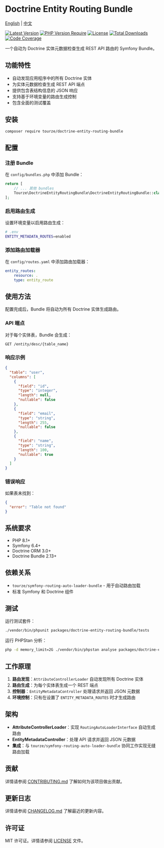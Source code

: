 # Doctrine Entity Routing Bundle

[English](README.md) | [中文](README.zh-CN.md)

[![Latest Version](https://img.shields.io/packagist/v/tourze/doctrine-entity-routing-bundle.svg?style=flat-square)](https://packagist.org/packages/tourze/doctrine-entity-routing-bundle)
[![PHP Version Require](https://img.shields.io/packagist/php-v/tourze/doctrine-entity-routing-bundle.svg?style=flat-square)](https://packagist.org/packages/tourze/doctrine-entity-routing-bundle)
[![License](https://img.shields.io/packagist/l/tourze/doctrine-entity-routing-bundle.svg?style=flat-square)](https://packagist.org/packages/tourze/doctrine-entity-routing-bundle)
[![Total Downloads](https://img.shields.io/packagist/dt/tourze/doctrine-entity-routing-bundle.svg?style=flat-square)](https://packagist.org/packages/tourze/doctrine-entity-routing-bundle)
[![Code Coverage](https://img.shields.io/codecov/c/github/tourze/doctrine-entity-routing-bundle.svg?style=flat-square)](https://codecov.io/gh/tourze/doctrine-entity-routing-bundle)

一个自动为 Doctrine 实体元数据检查生成 REST API 路由的 Symfony Bundle。

## 功能特性

- 自动发现应用程序中的所有 Doctrine 实体
- 为实体元数据检查生成 REST API 端点
- 提供包含表结构信息的 JSON 响应
- 支持基于环境变量的路由生成控制
- 包含全面的测试覆盖

## 安装

```bash
composer require tourze/doctrine-entity-routing-bundle
```

## 配置

### 注册 Bundle

在 `config/bundles.php` 中添加 Bundle：

```php
return [
    // ... 其他 bundles
    Tourze\DoctrineEntityRoutingBundle\DoctrineEntityRoutingBundle::class => ['all' => true],
];
```

### 启用路由生成

设置环境变量以启用路由生成：

```bash
# .env
ENTITY_METADATA_ROUTES=enabled
```

### 添加路由加载器

在 `config/routes.yaml` 中添加路由加载器：

```yaml
entity_routes:
    resource: .
    type: entity_route
```

## 使用方法

配置完成后，Bundle 将自动为所有 Doctrine 实体生成路由。

### API 端点

对于每个实体表，Bundle 会生成：

```text
GET /entity/desc/{table_name}
```

### 响应示例

```json
{
  "table": "user",
  "columns": [
    {
      "field": "id",
      "type": "integer",
      "length": null,
      "nullable": false
    },
    {
      "field": "email",
      "type": "string",
      "length": 255,
      "nullable": false
    },
    {
      "field": "name",
      "type": "string",
      "length": 100,
      "nullable": true
    }
  ]
}
```

### 错误响应

如果表未找到：

```json
{
  "error": "Table not found"
}
```

## 系统要求

- PHP 8.1+
- Symfony 6.4+
- Doctrine ORM 3.0+
- Doctrine Bundle 2.13+

## 依赖关系

- `tourze/symfony-routing-auto-loader-bundle` - 用于自动路由加载
- 标准 Symfony 和 Doctrine 组件

## 测试

运行测试套件：

```bash
./vendor/bin/phpunit packages/doctrine-entity-routing-bundle/tests
```

运行 PHPStan 分析：

```bash
php -d memory_limit=2G ./vendor/bin/phpstan analyse packages/doctrine-entity-routing-bundle
```

## 工作原理

1. **路由发现**：`AttributeControllerLoader` 自动发现所有 Doctrine 实体
2. **路由生成**：为每个实体表生成一个 REST 端点
3. **控制器**：`EntityMetadataController` 处理请求并返回 JSON 元数据
4. **环境控制**：只有在设置了 `ENTITY_METADATA_ROUTES` 时才生成路由

## 架构

- **AttributeControllerLoader**：实现 `RoutingAutoLoaderInterface` 自动生成路由
- **EntityMetadataController**：处理 API 请求并返回 JSON 元数据
- **集成**：与 `tourze/symfony-routing-auto-loader-bundle` 协同工作实现无缝路由加载

## 贡献

详情请参阅 [CONTRIBUTING.md](CONTRIBUTING.md) 了解如何为该项目做出贡献。

## 更新日志

详情请参阅 [CHANGELOG.md](CHANGELOG.md) 了解最近的更新内容。

## 许可证

MIT 许可证。详情请参阅 [LICENSE](LICENSE) 文件。
